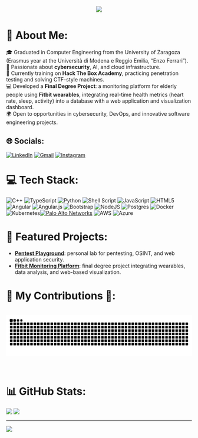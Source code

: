 <h1 align="center">
    <img src="https://readme-typing-svg.herokuapp.com/?font=Righteous&size=35&center=true&vCenter=true&width=500&height=70&duration=4000&lines=Hi+There!+👋;+I'm+Pablo+Moreno!;" />
</h1>

# 💫 About Me:
🎓 Graduated in Computer Engineering from the University of Zaragoza (Erasmus year at the Università di Modena e Reggio Emilia, “Enzo Ferrari”).<br>
🔐 Passionate about **cybersecurity**, AI, and cloud infrastructure.<br>
🧠 Currently training on **Hack The Box Academy**, practicing penetration testing and solving CTF-style machines.<br>
💻 Developed a **Final Degree Project**: a monitoring platform for elderly people using **Fitbit wearables**, integrating real-time health metrics (heart rate, sleep, activity) into a database with a web application and visualization dashboard.<br>
🌍 Open to opportunities in cybersecurity, DevOps, and innovative software engineering projects.<br>

## 🌐 Socials:
[![LinkedIn](https://img.shields.io/badge/LinkedIn-%230077B5.svg?logo=linkedin&logoColor=white)](https://www.linkedin.com/in/pablo-moreno-mu%C3%B1oz-5240732bb/)
[![Gmail](https://img.shields.io/badge/Gmail-%2354405F.svg?logo=Gmail&logoColor=red)](mailto:morenopablo16@gmail.com)
[![Instagram](https://img.shields.io/badge/Instagram-%23E4405F.svg?logo=Instagram&logoColor=white)](https://instagram.com/morenopablo16)

# 💻 Tech Stack:
![C++](https://img.shields.io/badge/ruby-%23CC342D.svg?style=for-the-badge&logo=ruby&logoColor=white) ![TypeScript](https://img.shields.io/badge/typescript-%23007ACC.svg?style=for-the-badge&logo=typescript&logoColor=white) ![Python](https://img.shields.io/badge/python-3670A0?style=for-the-badge&logo=python&logoColor=ffdd54) ![Shell Script](https://img.shields.io/badge/shell_script-%23121011.svg?style=for-the-badge&logo=gnu-bash&logoColor=white) ![JavaScript](https://img.shields.io/badge/javascript-%23323330.svg?style=for-the-badge&logo=javascript&logoColor=%23F7DF1E) ![HTML5](https://img.shields.io/badge/html5-%23E34F26.svg?style=for-the-badge&logo=html5&logoColor=white) ![Angular](https://img.shields.io/badge/angular-%23DD0031.svg?style=for-the-badge&logo=angular&logoColor=white) ![Angular.js](https://img.shields.io/badge/angular.js-%23E23237.svg?style=for-the-badge&logo=angularjs&logoColor=white) ![Bootstrap](https://img.shields.io/badge/bootstrap-%238511FA.svg?style=for-the-badge&logo=bootstrap&logoColor=white) ![NodeJS](https://img.shields.io/badge/node.js-6DA55F?style=for-the-badge&logo=node.js&logoColor=white) ![Postgres](https://img.shields.io/badge/postgres-%23316192.svg?style=for-the-badge&logo=postgresql&logoColor=white) ![Docker](https://img.shields.io/badge/docker-%230db7ed.svg?style=for-the-badge&logo=docker&logoColor=white) ![Kubernetes](https://img.shields.io/badge/kubernetes-%23326ce5.svg?style=for-the-badge&logo=kubernetes&logoColor=white)[![Palo Alto Networks](https://img.shields.io/badge/PaloAltoNetworks-%231563FF.svg?style=for-the-badge&logo=paloaltonetworks&logoColor=white)](https://www.paloaltonetworks.com/)
 ![AWS](https://img.shields.io/badge/AWS-%23FF9900.svg?style=for-the-badge&logo=amazon-aws&logoColor=white) ![Azure](https://img.shields.io/badge/azure-%230072C6.svg?style=for-the-badge&logo=microsoftazure&logoColor=white)


# 🔭 Featured Projects:
- [**Pentest Playground**](https://github.com/morenopablo16/Pentest): personal lab for pentesting, OSINT, and web application security.  
- [**Fitbit Monitoring Platform**](https://github.com/morenopablo16/fitbit_project): final degree project integrating wearables, data analysis, and web-based visualization.  



# 🐍 My Contributions 🐍:
<div align="center">
  <br>
  <img alt="snake eating my contributions" src="https://raw.githubusercontent.com/841972/841972/output/github-contribution-grid-snake.svg" />
  <br/><br/><br/>
</div>

# 📊 GitHub Stats:
![](https://github-readme-stats.vercel.app/api?username=morenopablo16&theme=dark&hide_border=false&include_all_commits=false&count_private=false)
![](https://github-readme-stats.vercel.app/api/top-langs/?username=morenopablo16&theme=dark&hide_border=false&include_all_commits=false&count_private=false&layout=compact)

---
[![](https://visitcount.itsvg.in/api?id=morenopablo16&icon=0&color=0)](https://visitcount.itsvg.in)
